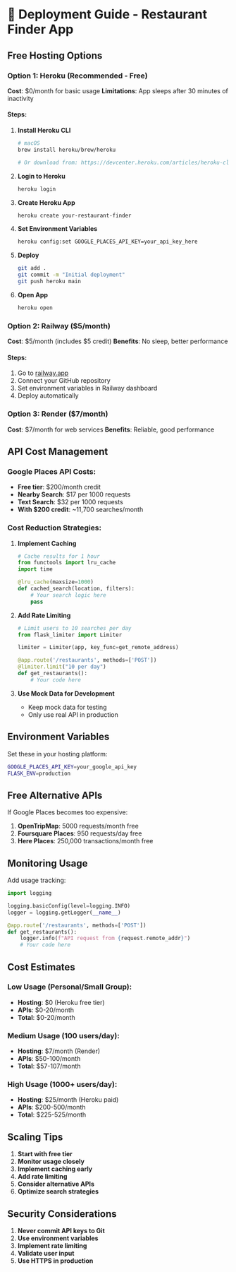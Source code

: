 # 🚀 Deployment Guide - Restaurant Finder App

## Free Hosting Options

### Option 1: Heroku (Recommended - Free)
**Cost**: $0/month for basic usage
**Limitations**: App sleeps after 30 minutes of inactivity

#### Steps:
1. **Install Heroku CLI**
   ```bash
   # macOS
   brew install heroku/brew/heroku
   
   # Or download from: https://devcenter.heroku.com/articles/heroku-cli
   ```

2. **Login to Heroku**
   ```bash
   heroku login
   ```

3. **Create Heroku App**
   ```bash
   heroku create your-restaurant-finder
   ```

4. **Set Environment Variables**
   ```bash
   heroku config:set GOOGLE_PLACES_API_KEY=your_api_key_here
   ```

5. **Deploy**
   ```bash
   git add .
   git commit -m "Initial deployment"
   git push heroku main
   ```

6. **Open App**
   ```bash
   heroku open
   ```

### Option 2: Railway ($5/month)
**Cost**: $5/month (includes $5 credit)
**Benefits**: No sleep, better performance

#### Steps:
1. Go to [railway.app](https://railway.app)
2. Connect your GitHub repository
3. Set environment variables in Railway dashboard
4. Deploy automatically

### Option 3: Render ($7/month)
**Cost**: $7/month for web services
**Benefits**: Reliable, good performance

## API Cost Management

### Google Places API Costs:
- **Free tier**: $200/month credit
- **Nearby Search**: $17 per 1000 requests
- **Text Search**: $32 per 1000 requests
- **With $200 credit**: ~11,700 searches/month

### Cost Reduction Strategies:

1. **Implement Caching**
   ```python
   # Cache results for 1 hour
   from functools import lru_cache
   import time
   
   @lru_cache(maxsize=1000)
   def cached_search(location, filters):
       # Your search logic here
       pass
   ```

2. **Add Rate Limiting**
   ```python
   # Limit users to 10 searches per day
   from flask_limiter import Limiter
   
   limiter = Limiter(app, key_func=get_remote_address)
   
   @app.route('/restaurants', methods=['POST'])
   @limiter.limit("10 per day")
   def get_restaurants():
       # Your code here
   ```

3. **Use Mock Data for Development**
   - Keep mock data for testing
   - Only use real API in production

## Environment Variables

Set these in your hosting platform:

```bash
GOOGLE_PLACES_API_KEY=your_google_api_key
FLASK_ENV=production
```

## Free Alternative APIs

If Google Places becomes too expensive:

1. **OpenTripMap**: 5000 requests/month free
2. **Foursquare Places**: 950 requests/day free
3. **Here Places**: 250,000 transactions/month free

## Monitoring Usage

Add usage tracking:

```python
import logging

logging.basicConfig(level=logging.INFO)
logger = logging.getLogger(__name__)

@app.route('/restaurants', methods=['POST'])
def get_restaurants():
    logger.info(f"API request from {request.remote_addr}")
    # Your code here
```

## Cost Estimates

### Low Usage (Personal/Small Group):
- **Hosting**: $0 (Heroku free tier)
- **APIs**: $0-20/month
- **Total**: $0-20/month

### Medium Usage (100 users/day):
- **Hosting**: $7/month (Render)
- **APIs**: $50-100/month
- **Total**: $57-107/month

### High Usage (1000+ users/day):
- **Hosting**: $25/month (Heroku paid)
- **APIs**: $200-500/month
- **Total**: $225-525/month

## Scaling Tips

1. **Start with free tier**
2. **Monitor usage closely**
3. **Implement caching early**
4. **Add rate limiting**
5. **Consider alternative APIs**
6. **Optimize search strategies**

## Security Considerations

1. **Never commit API keys to Git**
2. **Use environment variables**
3. **Implement rate limiting**
4. **Validate user input**
5. **Use HTTPS in production** 